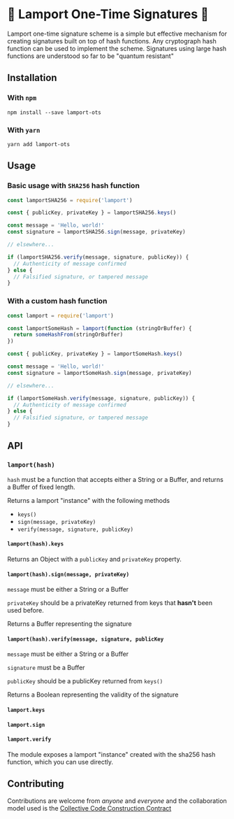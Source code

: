 # 🔏 Lamport One-Time Signatures 🔏

Lamport one-time signature scheme is a simple but effective mechanism for creating signatures built on top of hash functions.
Any cryptograph hash function can be used to implement the scheme.
Signatures using large hash functions are understood so far to be "quantum resistant"

## Installation

### With `npm`

```shell
npm install --save lamport-ots
```

### With `yarn`

```shell
yarn add lamport-ots
```

## Usage

### Basic usage with `SHA256` hash function

```javascript
const lamportSHA256 = require('lamport')

const { publicKey, privateKey } = lamportSHA256.keys()

const message = 'Hello, world!'
const signature = lamportSHA256.sign(message, privateKey)

// elsewhere...

if (lamportSHA256.verify(message, signature, publicKey)) {
  // Authenticity of message confirmed
} else {
  // Falsified signature, or tampered message
}
```

### With a custom hash function

```javascript
const lamport = require('lamport')

const lamportSomeHash = lamport(function (stringOrBuffer) {
  return someHashFrom(stringOrBuffer)
})

const { publicKey, privateKey } = lamportSomeHash.keys()

const message = 'Hello, world!'
const signature = lamportSomeHash.sign(message, privateKey)

// elsewhere...

if (lamportSomeHash.verify(message, signature, publicKey)) {
  // Authenticity of message confirmed
} else {
  // Falsified signature, or tampered message
}
```

## API

### `lamport(hash)`

`hash` must be a function that accepts either a String or a Buffer, and returns a Buffer of fixed length.

Returns a lamport "instance" with the following methods

  - `keys()`
  - `sign(message, privateKey)`
  - `verify(message, signature, publicKey)`

#### `lamport(hash).keys`

Returns an Object with a `publicKey` and `privateKey` property.

#### `lamport(hash).sign(message, privateKey)`

`message` must be either a String or a Buffer

`privateKey` should be a privateKey returned from keys that **hasn't** been used before.

Returns a Buffer representing the signature

#### `lamport(hash).verify(message, signature, publicKey`

`message` must be either a String or a Buffer

`signature` must be a Buffer

`publicKey` should be a publicKey returned from `keys()`

Returns a Boolean representing the validity of the signature

#### `lamport.keys`
#### `lamport.sign`
#### `lamport.verify`

The module exposes a lamport "instance" created with the sha256 hash function, which you can use directly.

## Contributing

Contributions are welcome from *anyone* and _everyone_ and the collaboration model used is the [Collective Code Construction Contract](https://rfc.zeromq.org/spec:42/C4/)

